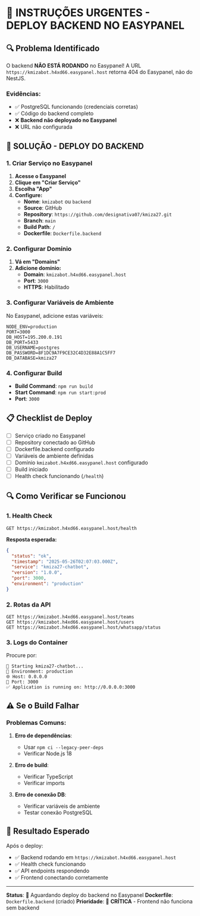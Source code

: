 # 🚨 INSTRUÇÕES URGENTES - DEPLOY BACKEND NO EASYPANEL

## 🔍 **Problema Identificado**

O backend **NÃO ESTÁ RODANDO** no Easypanel! A URL `https://kmizabot.h4xd66.easypanel.host` retorna 404 do Easypanel, não do NestJS.

### Evidências:
- ✅ PostgreSQL funcionando (credenciais corretas)
- ✅ Código do backend completo
- ❌ **Backend não deployado no Easypanel**
- ❌ URL não configurada

## 🚀 **SOLUÇÃO - DEPLOY DO BACKEND**

### **1. Criar Serviço no Easypanel**

1. **Acesse o Easypanel**
2. **Clique em "Criar Serviço"**
3. **Escolha "App"**
4. **Configure:**
   - **Nome**: `kmizabot` ou `backend`
   - **Source**: GitHub
   - **Repository**: `https://github.com/designativa07/kmiza27.git`
   - **Branch**: `main`
   - **Build Path**: `/`
   - **Dockerfile**: `Dockerfile.backend`

### **2. Configurar Domínio**

1. **Vá em "Domains"**
2. **Adicione domínio:**
   - **Domain**: `kmizabot.h4xd66.easypanel.host`
   - **Port**: `3000`
   - **HTTPS**: Habilitado

### **3. Configurar Variáveis de Ambiente**

No Easypanel, adicione estas variáveis:

```
NODE_ENV=production
PORT=3000
DB_HOST=195.200.0.191
DB_PORT=5433
DB_USERNAME=postgres
DB_PASSWORD=8F1DC9A7F9CE32C4D32E88A1C5FF7
DB_DATABASE=kmiza27
```

### **4. Configurar Build**

- **Build Command**: `npm run build`
- **Start Command**: `npm run start:prod`
- **Port**: `3000`

## 📋 **Checklist de Deploy**

- [ ] Serviço criado no Easypanel
- [ ] Repository conectado ao GitHub
- [ ] Dockerfile.backend configurado
- [ ] Variáveis de ambiente definidas
- [ ] Domínio `kmizabot.h4xd66.easypanel.host` configurado
- [ ] Build iniciado
- [ ] Health check funcionando (`/health`)

## 🔍 **Como Verificar se Funcionou**

### **1. Health Check**
```
GET https://kmizabot.h4xd66.easypanel.host/health
```
**Resposta esperada:**
```json
{
  "status": "ok",
  "timestamp": "2025-05-26T02:07:03.000Z",
  "service": "kmiza27-chatbot",
  "version": "1.0.0",
  "port": 3000,
  "environment": "production"
}
```

### **2. Rotas da API**
```
GET https://kmizabot.h4xd66.easypanel.host/teams
GET https://kmizabot.h4xd66.easypanel.host/users
GET https://kmizabot.h4xd66.easypanel.host/whatsapp/status
```

### **3. Logs do Container**
Procure por:
```
🚀 Starting kmiza27-chatbot...
📡 Environment: production
🌐 Host: 0.0.0.0
🚪 Port: 3000
✅ Application is running on: http://0.0.0.0:3000
```

## ⚠️ **Se o Build Falhar**

### **Problemas Comuns:**

1. **Erro de dependências**:
   - Usar `npm ci --legacy-peer-deps`
   - Verificar Node.js 18

2. **Erro de build**:
   - Verificar TypeScript
   - Verificar imports

3. **Erro de conexão DB**:
   - Verificar variáveis de ambiente
   - Testar conexão PostgreSQL

## 🎯 **Resultado Esperado**

Após o deploy:
- ✅ Backend rodando em `https://kmizabot.h4xd66.easypanel.host`
- ✅ Health check funcionando
- ✅ API endpoints respondendo
- ✅ Frontend conectando corretamente

---

**Status**: 🔄 Aguardando deploy do backend no Easypanel
**Dockerfile**: `Dockerfile.backend` (criado)
**Prioridade**: 🚨 **CRÍTICA** - Frontend não funciona sem backend 